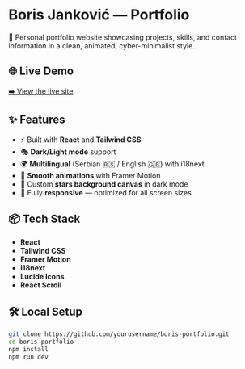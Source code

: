 # Boris Janković — Portfolio

🎯 Personal portfolio website showcasing projects, skills, and contact information in a clean, animated, cyber-minimalist style.

## 🌐 Live Demo

[➡️ View the live site](https://yourdomain.com) <!-- Zameni link kad deployuješ -->

## ✨ Features

- ⚡ Built with **React** and **Tailwind CSS**
- 🎭 **Dark/Light mode** support
- 🌍 **Multilingual** (Serbian 🇷🇸 / English 🇬🇧) with i18next
- 🎥 **Smooth animations** with Framer Motion
- 🌌 Custom **stars background canvas** in dark mode
- 📱 Fully **responsive** — optimized for all screen sizes

## 📦 Tech Stack

- **React**
- **Tailwind CSS**
- **Framer Motion**
- **i18next**
- **Lucide Icons**
- **React Scroll**

## 🛠️ Local Setup

```bash
git clone https://github.com/yourusername/boris-portfolio.git
cd boris-portfolio
npm install
npm run dev
